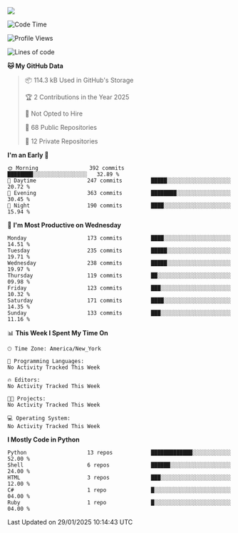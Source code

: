 
![](https://hit.yhype.me/github/profile?user_id=44564111)
<!--START_SECTION:waka-->
![Code Time](http://img.shields.io/badge/Code%20Time-24%20hrs%2049%20mins-blue)

![Profile Views](http://img.shields.io/badge/Profile%20Views-0-blue)

![Lines of code](https://img.shields.io/badge/From%20Hello%20World%20I%27ve%20Written-5.2%20million%20lines%20of%20code-blue)

**🐱 My GitHub Data** 

> 📦 114.3 kB Used in GitHub's Storage 
 > 
> 🏆 2 Contributions in the Year 2025
 > 
> 🚫 Not Opted to Hire
 > 
> 📜 68 Public Repositories 
 > 
> 🔑 12 Private Repositories 
 > 
**I'm an Early 🐤** 

```text
🌞 Morning                392 commits         ████████░░░░░░░░░░░░░░░░░   32.89 % 
🌆 Daytime                247 commits         █████░░░░░░░░░░░░░░░░░░░░   20.72 % 
🌃 Evening                363 commits         ████████░░░░░░░░░░░░░░░░░   30.45 % 
🌙 Night                  190 commits         ████░░░░░░░░░░░░░░░░░░░░░   15.94 % 
```
📅 **I'm Most Productive on Wednesday** 

```text
Monday                   173 commits         ████░░░░░░░░░░░░░░░░░░░░░   14.51 % 
Tuesday                  235 commits         █████░░░░░░░░░░░░░░░░░░░░   19.71 % 
Wednesday                238 commits         █████░░░░░░░░░░░░░░░░░░░░   19.97 % 
Thursday                 119 commits         ██░░░░░░░░░░░░░░░░░░░░░░░   09.98 % 
Friday                   123 commits         ███░░░░░░░░░░░░░░░░░░░░░░   10.32 % 
Saturday                 171 commits         ████░░░░░░░░░░░░░░░░░░░░░   14.35 % 
Sunday                   133 commits         ███░░░░░░░░░░░░░░░░░░░░░░   11.16 % 
```


📊 **This Week I Spent My Time On** 

```text
🕑︎ Time Zone: America/New_York

💬 Programming Languages: 
No Activity Tracked This Week

🔥 Editors: 
No Activity Tracked This Week

🐱‍💻 Projects: 
No Activity Tracked This Week

💻 Operating System: 
No Activity Tracked This Week
```

**I Mostly Code in Python** 

```text
Python                   13 repos            █████████████░░░░░░░░░░░░   52.00 % 
Shell                    6 repos             ██████░░░░░░░░░░░░░░░░░░░   24.00 % 
HTML                     3 repos             ███░░░░░░░░░░░░░░░░░░░░░░   12.00 % 
C#                       1 repo              █░░░░░░░░░░░░░░░░░░░░░░░░   04.00 % 
Ruby                     1 repo              █░░░░░░░░░░░░░░░░░░░░░░░░   04.00 % 
```




 Last Updated on 29/01/2025 10:14:43 UTC
<!--END_SECTION:waka-->
